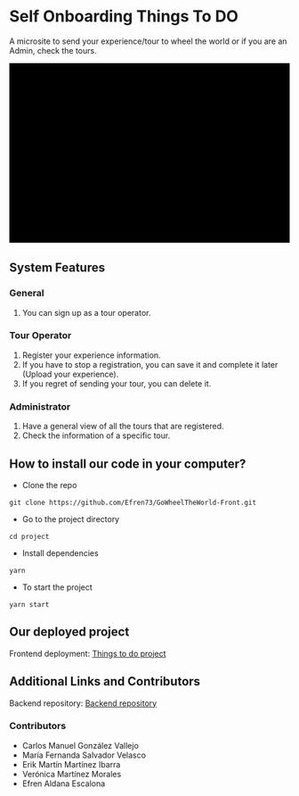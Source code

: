 # Self Onboarding Things To DO

A microsite to send your experience/tour to wheel the world or if you are an Admin, check the tours.

<p><img src = "https://github.com/Efren73/GoWheelTheWorld-Front/blob/Develop/WheelTheWorldGif.gif" /></p>

## System Features

### General 
1. You can sign up as a tour operator.

### Tour Operator
1. Register your experience information.
2. If you have to stop a registration, you can save it and complete it later (Upload your experience).
3. If you regret of sending your tour, you can delete it.

### Administrator
1. Have a general view of all the tours that are registered.
2. Check the information of a specific tour. 

## How to install our code in your computer?
* Clone the repo 
```shell
git clone https://github.com/Efren73/GoWheelTheWorld-Front.git
```
* Go to the project directory
```shell
cd project
```
* Install dependencies
```shell
yarn
```
* To start the project
```shell
yarn start
```

## Our deployed project
Frontend deployment: [Things to do project](https://wheel-the-world-things-to-do.netlify.app/)

## Additional Links and Contributors
Backend repository: [Backend repository](https://github.com/Efren73/things-to-do-api.git)

### Contributors
* Carlos Manuel González Vallejo
* María Fernanda Salvador Velasco
* Erik Martín Martínez Ibarra
* Verónica Martínez Morales 
* Efren Aldana Escalona
